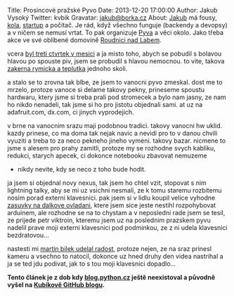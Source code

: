 Title: Prosincové pražské Pyvo
Date: 2013-12-20 17:00:00
Author: Jakub Vysoký
Twitter: kvbik
Gravatar: jakub@borka.cz
About: [Jakub](https://twitter.com/kvbik) má fousy, [kola](https://www.instagram.com/p/BGBWtelNBn4/), [startup](http://www.roomstorm.com/) a počítač. Je rád, když všechno funguje (backendy a devopsy) a v ničem se nemusí vrtat. To pak organizuje [Pyva](http://pyvo.cz/praha) a věci okolo. Jako třeba akce ve své oblíbené domovině [Roudnici nad Labem](https://cs.wikipedia.org/wiki/Roudnice_nad_Labem).

vcera [byl treti ctvrtek v
mesici](http://lanyrd.com/2013/praha-pyvo-december/) a ja misto toho,
abych se pobudil s bolavou hlavou po spouste piv, jsem se probudil s
hlavou nemocnou. to vite, takova [zakerna rymicka a
teplutka](http://necyklopedie.wikia.com/wiki/Moribundus) jednoho skoli.

a stalo se to zrovna tak blbe, ze jsem to vanocni pyvo zmeskal. dost me
to mrzelo, protoze vanoce si delame takovy pekny, prineseme spoustu
hardwaru, ktery jsme si treba prali pod stromecek a bylo nam jasny, ze
nam ho nikdo nenadeli, tak jsme si ho pro jistotu objednali sami. at uz
na adafruit.com, dx.com, ci jinych vyprodejich.

v brne na vanocnim srazu maji podobnou tradici. takovy vanocni hw uklid.
kazdy prinese, co ma doma tak nejak navic a nevidi pro to v danou chvili
vyuziti a treba to za neco pekneho jineho vymeni. takovy bazar. nicmene
to jsme s alesem pro prahy zamitli, protoze my se rozhodne svych
kabliku, redukci, starych apecek, ci dokonce notebooku zbavovat nemuzeme
- nikdy nevite, kdy se neco z toho bude hodit.

ja jsem si objednal novy nexus, tak jsem ho chtel vzit, stopovat s nim
lightning talky, aby se mi uz vsichni nesmali, ze k tomu staremu
rozbitemu nosim porad externi klavesnici. pak jsem si v lidlu koupil
velice vyhodne [zasuvky na dalkove
ovladani](http://imgflip.com/i/5kb8w), ktere jsem sice jeste nestihl
rozpohybovat arduinem, ale rozhodne se na to chystam a v neposledni rade
jsem se tesil, ze prijede petr viktroin, kteremu jsem uz na poslednim
prazskem pyvu nadelil prave moji externi klavesnici pod podminkou, ze z
ni udela klavesnici bezdratovou...

nastesti mi [martin bilek udelal
radost](http://www.youtube.com/playlist?list=PL7yZNWKe9iWX5Kk7r-bKiTr_Q5H0AUNfL),
protoze nejen, ze na sraz prinesl kameru a vsechno to natocil, dokonce
uz hned druhy den videa nastrihal a ja se ted jdu podivat, jak to s tou
moji klavesnici dopadlo...

**Tento článek je z dob kdy [blog.python.cz](http://blog.python.cz) ještě neexistoval a původně vyšel na [Kubíkově GitHub blogu](https://github.com/kvbik/blogisek).**
